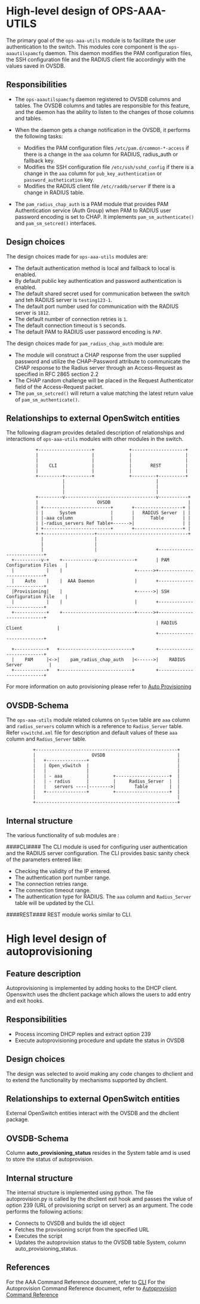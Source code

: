 High-level design of OPS-AAA-UTILS
============================

The primary goal of the `ops-aaa-utils` module is to facilitate the user authentication to the switch. This modules core component is the `ops-aaautilspamcfg` daemon. This daemon modifies the PAM configuration files, the SSH configuration file and the RADIUS client file accordingly with the values saved in OVSDB.


Responsibilities
---------------
- The `ops-aaautilspamcfg` daemon registered to OVSDB columns and tables. The OVSDB columns and tables are responsible for this feature, and the daemon has the ability to listen to the changes of those columns and tables.
- When the daemon gets a change notification in the OVSDB, it performs the following tasks:
	- Modifies the PAM configuration files `/etc/pam.d/common-*-access` if there is a change in the `aaa` column for RADIUS, radius_auth or fallback key.
	- Modifies the SSH configuration file `/etc/ssh/sshd_config` if there is a change in the `aaa` column for `pub_key_authentication` or `password_authetication` key.
	- Modifies the RADIUS client file `/etc/raddb/server`  if there is a change in RADIUS table.

- The `pam_radius_chap_auth` is a PAM module that provides PAM Authentication service (Auth Group) when PAM to RADIUS user password encoding is set to CHAP. It implements `pam_sm_authenticate()` and `pam_sm_setcred()` interfaces.


Design choices
--------------
The design choices made for `ops-aaa-utils` modules are:
- The default authentication method is local and fallback to local is enabled.
- By default public key authentication and password authentication is enabled.
- The default shared secret used for communication between the switch and teh RADIUS server is `testing123-1`.
- The default port number used for communication with the RADIUS server is `1812`.
- The default number of connection retries is `1`.
- The default connection timeout is `5` seconds.
- The default PAM to RADIUS user password encoding is `PAP`.

The design choices made for `pam_radius_chap_auth` module are:
- The module will construct a CHAP response from the user supplied password and utilize the CHAP-Password attribute to communicate the CHAP response to the Radius server through an Access-Request as specified in RFC 2865 section 2.2
- The CHAP random challenge will be placed in the Request Authenticator field of the Access-Request packet.
- The `pam_sm_setcred()` will return a value matching the latest return value of `pam_sm_authenticate()`.

Relationships to external OpenSwitch entities
--------------------
The following diagram provides detailed description of relationships and interactions of `ops-aaa-utils` modules with other modules in the switch.

               +--------------------+             +--------------------+
               |                    |             |                    |
               |                    |             |                    |
               |    CLI             |             |       REST         |
               |                    |             |                    |
               +---------+----------+             +---------+----------+
                         |                                  |
                         |                                  |
                         |                                  |
               +---------v----------------------------------v-----------+
               |                      OVSDB                             |
               | +-------------------------+       +------------------+ |
               | |      System             |       |   RADIUS Server  | |
               | |-aaa column              |       |      Table       | |
               | |-radius_servers Ref Table+------>|                  | |
               | +-------------------------+       +------------------+ |
               +-+-------------------+----------------------------------+
                 |                   |
                 |                   |
                 |                   |                      +---------------------------+
      +----------v-+    +------------v--------------+       | PAM Configuration Files   |
      |            |    |                           +------>+---------------------------+
      |    Auto    |    |  AAA Daemon               |       +---------------------------+
      |Provisioning|    |                           +------>| SSH Configuration File    |
      |            |    |                           |       +---------------------------+
      +------------+    +---------------------------+------>+---------------------------+
                                                            | RADIUS Client             |
                                                            +---------------------------+

      +------------+   +---------------------------+        +---------------------------+
      |    PAM     |<->|    pam_radius_chap_auth   |<------>|    RADIUS Server          |
      +------------+   +---------------------------+        +---------------------------+



For more information on auto provisioning please refer to [Auto Provisioning](/documents/user/autoprovision_user_guide)

OVSDB-Schema
------------
The `ops-aaa-utils` module related columns on `System` table are `aaa` column and `radius_servers` column which is a reference to `Radius_Server` table. Refer `vswitchd.xml` file for
description and default values of these `aaa` column and  `Radius_Server` table.

              +-----------------------------------------------------+
              |                     OVSDB                           |
              |   +---------------+                                 |
              |   | Open_vSwitch  |                                 |
              |   |               |                                 |
              |   | - aaa         |         +--------------------+  |
              |   | - radius      |         |     Radius_Server  |  |
              |   |   servers ----|-------->|       Table        |  |
              |   +---------------+         +--------------------+  |
              |                                                     |
              +-----------------------------------------------------+
Internal structure
------------------
The various functionality of sub modules are :

####CLI####
The CLI module is used for configuring user authentication and the RADIUS server configuration. The CLI provides basic sanity check of the parameters entered like:
- Checking the validity of the IP entered.
- The authentication port number range.
- The connection retries range.
- The connection timeout range.
- The authentication type for RADIUS.
The `aaa` column and `Radius_Server` table will be updated by the CLI.

####REST####
REST module works similar to CLI.

# High level design of autoprovisioning

## Feature description
Autoprovisioning is implemented by adding hooks to the DHCP client. Openswitch uses the dhclient package which allows the users to add entry and exit hooks.

## Responsibilities
* Process incoming DHCP replies and extract option 239
* Execute autoprovisioning procedure and update the status in OVSDB

## Design choices
The design was selected to avoid making any code changes to dhclient and to extend the functionality by mechanisms supported by dhclient.

## Relationships to external OpenSwitch entities
External OpenSwitch entities interact with the OVSDB and the dhclient package.

## OVSDB-Schema
Column **auto\_provisioning_status** resides in the System table amd is used to store the status of autoprovision.

## Internal structure
The internal structure is implemented using python. The file autoprovision.py is called by the dhclient exit hook amd passes the value of option 239 (URL of provisioning script on server) as an argument. The code performs the following actions:

- Connects to OVSDB and builds the idl object
- Fetches the provisioning script from the specified URL
- Executes the script
- Updates the autoprovision status to the OVSDB table System, column auto_provisioning_status.

## References
For the AAA Command Reference document, refer to [CLI](/documents/user/AAA_cli)
For the Autoprovision Command Reference document, refer to [Autoprovision Command Reference](/documents/user/autoprovision_CLI)
